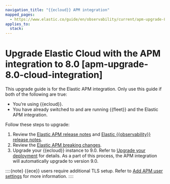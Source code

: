 ```yaml
---
navigation_title: "{{ecloud}} APM integration"
mapped_pages:
  - https://www.elastic.co/guide/en/observability/current/apm-upgrade-8.0-cloud-integration.html
applies_to:
  stack:
---
```


# Upgrade Elastic Cloud with the APM integration to 8.0 [apm-upgrade-8.0-cloud-integration]

This upgrade guide is for the Elastic APM integration. Only use this guide if both of the following are true:

* You’re using {{ecloud}}.
* You have already switched to and are running {{fleet}} and the Elastic APM integration.

Follow these steps to upgrade:

1. Review the [Elastic APM release notes](apm-server://release-notes/index.md) and [Elastic {{observability}} release notes](/release-notes/elastic-observability/index.md).
2. Review the [Elastic APM breaking changes](apm-server://release-notes/breaking-changes.md).
3. Upgrade your {{ecloud}} instance to 9.0. Refer to [Upgrade your deployment](/deploy-manage/upgrade/deployment-or-cluster.md) for details. As a part of this process, the APM integration will automatically upgrade to version 9.0.

::::{note}
{{ece}} users require additional TLS setup. Refer to [Add APM user settings](/solutions/observability/apm/configure-apm-server.md) for more information.
::::


